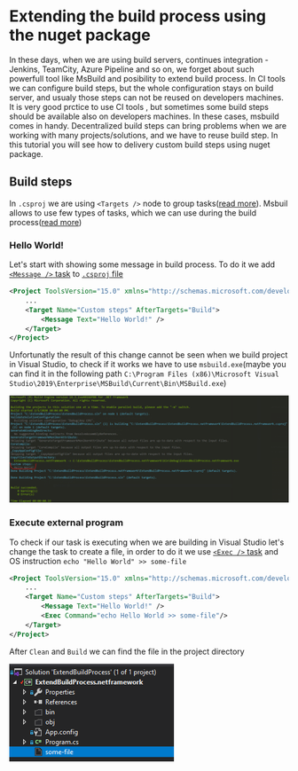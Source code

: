 ﻿# Extending the build process using the nuget package

In these days, when we are using build servers, continues integration - Jenkins, TeamCity, Azure Pipeline and so on,
we forget about such powerfull tool like MsBuild and posibility to extend build process.
In CI tools we can configure build steps, but the whole configuration stays on build server, and usualy those steps can not be reused on developers machines.
It is very good prctice to use CI tools , but sometimes some build steps should be available also on developers machines.
In these cases, msbuild comes in handy.
Decentralized build steps can bring problems when we are working with many projects/solutions, and we have to reuse build step.
In this tutorial you will see how to delivery custom build steps using nuget package.

## Build steps

In `.csproj` we are using `<Targets />` node to group tasks([read more](https://docs.microsoft.com/en-us/visualstudio/msbuild/msbuild-targets)). Msbuil allows to use few types of tasks, which we can use during the build process([read more](https://docs.microsoft.com/en-us/visualstudio/msbuild/assignculture-task))

### Hello World!

Let's start with showing some message in build process. To do it we add [`<Message />` task](https://docs.microsoft.com/en-us/visualstudio/msbuild/message-task) to [`.csproj` file](ExtendBuildProcess.netframework/ExtendBuildProcess.netframework.csproj)

```xml
<Project ToolsVersion="15.0" xmlns="http://schemas.microsoft.com/developer/msbuild/2003">
    ...
    <Target Name="Custom steps" AfterTargets="Build">
        <Message Text="Hello World!" />
    </Target>
</Project>
```

Unfortunatly the result of this change cannot be seen when we build project in Visual Studio, to check if it works we have to use `msbuild.exe`(maybe you can find it in the following path `C:\Program Files (x86)\Microsoft Visual Studio\2019\Enterprise\MSBuild\Current\Bin\MSBuild.exe`)

![MSBuild Result](img/build-with-message.png)

### Execute external program

To check if our task is executing when we are building in Visual Studio let's change the task to create a file, in order to do it we use [`<Exec />` task](https://docs.microsoft.com/en-us/visualstudio/msbuild/exec-task) and OS instruction `echo "Hello World" >> some-file`

```xml
<Project ToolsVersion="15.0" xmlns="http://schemas.microsoft.com/developer/msbuild/2003">
    ...
    <Target Name="Custom steps" AfterTargets="Build">
        <Message Text="Hello World!" />
        <Exec Command="echo Hello World >> some-file"/>
    </Target>
</Project>
```

After `Clean` and `Build` we can find the file in the project directory

![Visual Studio Result](img/build-with-file.png)
